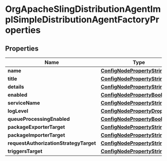 

# OrgApacheSlingDistributionAgentImplSimpleDistributionAgentFactoryProperties

## Properties

Name | Type | Description | Notes
------------ | ------------- | ------------- | -------------
**name** | [**ConfigNodePropertyString**](ConfigNodePropertyString.md) |  |  [optional]
**title** | [**ConfigNodePropertyString**](ConfigNodePropertyString.md) |  |  [optional]
**details** | [**ConfigNodePropertyString**](ConfigNodePropertyString.md) |  |  [optional]
**enabled** | [**ConfigNodePropertyBoolean**](ConfigNodePropertyBoolean.md) |  |  [optional]
**serviceName** | [**ConfigNodePropertyString**](ConfigNodePropertyString.md) |  |  [optional]
**logLevel** | [**ConfigNodePropertyDropDown**](ConfigNodePropertyDropDown.md) |  |  [optional]
**queueProcessingEnabled** | [**ConfigNodePropertyBoolean**](ConfigNodePropertyBoolean.md) |  |  [optional]
**packageExporterTarget** | [**ConfigNodePropertyString**](ConfigNodePropertyString.md) |  |  [optional]
**packageImporterTarget** | [**ConfigNodePropertyString**](ConfigNodePropertyString.md) |  |  [optional]
**requestAuthorizationStrategyTarget** | [**ConfigNodePropertyString**](ConfigNodePropertyString.md) |  |  [optional]
**triggersTarget** | [**ConfigNodePropertyString**](ConfigNodePropertyString.md) |  |  [optional]



